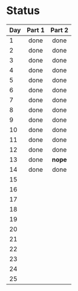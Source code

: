 # Status

| Day  | Part 1 | Part 2 |
| ---  |:------:|:------:|
| 1    | done   | done   |
| 2    | done   | done   |
| 3    | done   | done   |
| 4    | done   | done   |
| 5    | done   | done   |
| 6    | done   | done   |
| 7    | done   | done   |
| 8    | done   | done   |
| 9    | done   | done   |
| 10   | done   | done   |
| 11   | done   | done   |
| 12   | done   | done   |
| 13   | done   | **nope**|
| 14   | done   | done   |
| 15   |        |        |
| 16   |        |        |
| 17   |        |        |
| 18   |        |        |
| 19   |        |        |
| 20   |        |        |
| 21   |        |        |
| 22   |        |        |
| 23   |        |        |
| 24   |        |        |
| 25   |        |        |